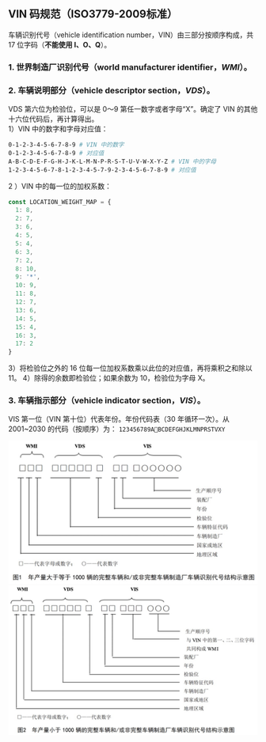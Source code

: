 ## VIN 码规范（ISO3779-2009标准）
车辆识别代号（vehicle identification number，VIN）由三部分按顺序构成，共 17 位字码（**不能使用 I、O、Q**）。


### 1. 世界制造厂识别代号（world manufacturer identifier，***WMI***）。

### 2. 车辆说明部分（vehicle descriptor section，***VDS***）。
VDS 第六位为检验位，可以是 0～9 第任一数字或者字母“X”。确定了 VIN 的其他十六位代码后，再计算得出。   
1）VIN 中的数字和字母对应值：
```sh
0-1-2-3-4-5-6-7-8-9 # VIN 中的数字
0-1-2-3-4-5-6-7-8-9 # 对应值
A-B-C-D-E-F-G-H-J-K-L-M-N-P-R-S-T-U-V-W-X-Y-Z # VIN 中的字母
1-2-3-4-5-6-7-8-1-2-3-4-5-7-9-2-3-4-5-6-7-8-9 # 对应值
```
2 ）VIN 中的每一位的加权系数：
```js
const LOCATION_WEIGHT_MAP = {
  1: 8,
  2: 7,
  3: 6,
  4: 5,
  5: 4,
  6: 3,
  7: 2,
  8: 10,
  9: '*',
  10: 9,
  11: 8,
  12: 7,
  13: 6,
  14: 5,
  15: 4,
  16: 3,
  17: 2
}
```
3）将检验位之外的 16 位每一位加权系数乘以此位的对应值，再将乘积之和除以 11。
4）除得的余数即检验位；如果余数为 10，检验位为字母 X。

### 3. 车辆指示部分（vehicle indicator section，***VIS***）。
VIS 第一位（VIN 第十位）代表年份。年份代码表（30 年循环一次）。从 2001~2030 的代码（按顺序）为：
`123456789ABCDEFGHJKLMNPRSTVXY`

![年产量1000及以上厂商 VIN 码](./assets/vin1.png)
![年产量1000以下厂商 VIN 码](./assets/vin2.png)
